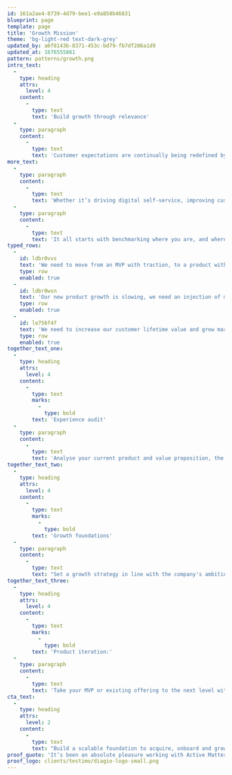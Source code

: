 ```yaml
---
id: 161a2ae4-8739-4d79-bee1-e9a858b46831
blueprint: page
template: page
title: 'Growth Mission'
theme: 'bg-light-red text-dark-grey'
updated_by: a6f8143b-8371-453c-bd79-fb7df286a1d9
updated_at: 1676555861
pattern: patterns/growth.png
intro_text:
  -
    type: heading
    attrs:
      level: 4
    content:
      -
        type: text
        text: 'Build growth through relevance'
  -
    type: paragraph
    content:
      -
        type: text
        text: 'Customer expectations are continually being redefined by market-leading experiences. We help companies navigate the improvements in their product and service experience to stay relevant and build deeper, more connected customer relationships.'
more_text:
  -
    type: paragraph
    content:
      -
        type: text
        text: 'Whether it’s driving digital self-service, improving customer retention, equipping teams or streamlining operations, we bring human-centred design, technology and commercial strategy to help our clients fly.'
  -
    type: paragraph
    content:
      -
        type: text
        text: 'It all starts with benchmarking where you are, and where you aspire to be.'
typed_rows:
  -
    id: ldbr0vvs
    text: 'We need to move from an MVP with traction, to a product with imapact'
    type: row
    enabled: true
  -
    id: ldbr0wsn
    text: 'Our new product growth is slowing, we need an injection of momentum'
    type: row
    enabled: true
  -
    id: le756f4f
    text: 'We need to increase our customer lifetime value and grow market share'
    type: row
    enabled: true
together_text_one:
  -
    type: heading
    attrs:
      level: 4
    content:
      -
        type: text
        marks:
          -
            type: bold
        text: 'Experience audit'
  -
    type: paragraph
    content:
      -
        type: text
        text: 'Analyse your current product and value proposition, the customer journey and the market positioning to find the leverage points for growth. At this stage, we’ll also challenge whether the product is even worthy to scale.'
together_text_two:
  -
    type: heading
    attrs:
      level: 4
    content:
      -
        type: text
        marks:
          -
            type: bold
        text: 'Growth foundations'
  -
    type: paragraph
    content:
      -
        type: text
        text: "Set a growth strategy in line with the company's ambition, define assumptions and set boundaries, product-market fit, build your team and get funding for success."
together_text_three:
  -
    type: heading
    attrs:
      level: 4
    content:
      -
        type: text
        marks:
          -
            type: bold
        text: 'Product iteration:'
  -
    type: paragraph
    content:
      -
        type: text
        text: 'Take your MVP or existing offering to the next level with our support to optimise it with upgraded UX, design, content and regular bi-weekly releases'
cta_text:
  -
    type: heading
    attrs:
      level: 2
    content:
      -
        type: text
        text: "Build a scalable foundation to acquire, onboard and grow customers in a sustainable way. Let's kickstart your next phase."
proof_quote: 'It’s been an absolute pleasure working with Active Matter. The professionalism in taking time to understand our business and requirements has been fantastic.'
proof_logo: clients/testimo/diagio-logo-small.png
---
```

